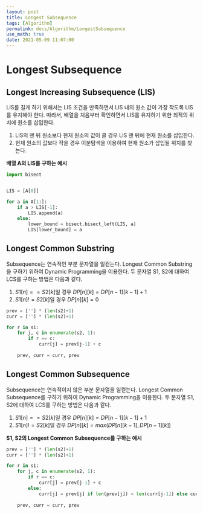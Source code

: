 ```yaml
---
layout: post
title: Longest Subsequence
tags: [Algorithm]
permalink: docs/Algorithm/LongestSubsequence
use_math: true
date: 2021-05-09 11:07:00
---
```

# Longest Subsequence
## Longest Increasing Subsequence (LIS)
LIS를 길게 하기 위해서는 LIS 조건을 만족하면서 LIS 내의 원소 값이 가장 작도록 LIS를 유지해야 한다. 따라서, 배열을 처음부터 확인하면서 LIS를 유지하기 위한 최적의 위치에 원소를 삽입한다.

1. LIS의 맨 뒤 원소보다 현재 원소의 값이 클 경우 LIS 맨 뒤에 현재 원소를 삽입한다.
2. 현재 원소의 값보다 작을 경우 이분탐색을 이용하여 현재 원소가 삽입될 위치를 찾는다.

**배열 A의 LIS를 구하는 예시**

```python
import bisect


LIS = [A[0]]

for a in A[1:]:
    if a > LIS[-1]:
        LIS.append(a)
    else:
        lower_bound = bisect.bisect_left(LIS, a)
        LIS[lower_bound] = a
```
## Longest Common Substring

Subsequence는 연속적인 부분 문자열을 일컫는다. Longest Common Substring을 구하기 위하여 Dynamic Programming을 이용한다. 두 문자열 S1, S2에 대하여 LCS를 구하는 방법은 다음과 같다.

1. $S1[n] == S2[k]$일 경우 $DP[n][k] = DP[n-1][k-1] + 1$
2. $S1[n] != S2[k]$일 경우 $DP[n][k] = 0$

```python
prev = [''] * (len(s2)+1)
curr = [''] * (len(s2)+1)

for r in s1:
    for j, c in enumerate(s2, 1):
        if r == c:
            curr[j] = prev[j-1] + c
            
    prev, curr = curr, prev
```
## Longest Common Subsequence

Subsequence는 연속적이지 않은 부분 문자열을 일컫는다. Longest Common Subsequence를 구하기 위하여 Dynamic Programming을 이용한다. 두 문자열 S1, S2에 대하여 LCS를 구하는 방법은 다음과 같다.

1. $S1[n] == S2[k]$일 경우 $DP[n][k] = DP[n-1][k-1] + 1$
2. $S1[n] != S2[k]$일 경우 $DP[n][k] = max(DP[n][k-1], DP[n-1][k])$

**S1, S2의 Longest Common Subsequence를 구하는 예시**

```python
prev = [''] * (len(s2)+1)
curr = [''] * (len(s2)+1)

for r in s1:
    for j, c in enumerate(s2, 1):
        if r == c:
            curr[j] = prev[j-1] + c
        else:
            curr[j] = prev[j] if len(prev[j]) > len(curr[j-1]) else curr[j-1]
            
    prev, curr = curr, prev
```